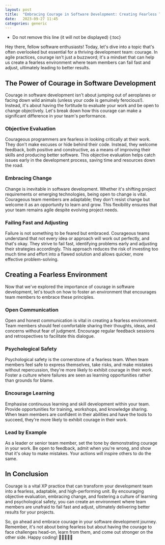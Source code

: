 ```yaml
---
layout: post
title:  "Embracing Courage in Software Development: Creating Fearless Teams"
date:   2023-09-27 11:45
categories: generic
---
```


* Do not remove this line (it will not be displayed)
{:toc}

Hey there, fellow software enthusiasts! Today, let's dive into a topic that's often overlooked but essential for a thriving development team: courage. In agile practices, courage isn't just a buzzword; it's a mindset that can help us create a fearless environment where team members can fail fast and adjust, ultimately leading to better results.

## The Power of Courage in Software Development

Courage in software development isn't about jumping out of aeroplanes or facing down wild animals (unless your code is genuinely ferocious!). Instead, it's about having the fortitude to evaluate your work and be open to change objectively. Let's break down how this courage can make a significant difference in your team's performance.

### Objective Evaluation

Courageous programmers are fearless in looking critically at their work. They don't make excuses or hide behind their code. Instead, they welcome feedback, both positive and constructive, as a means of improving their skills and producing better software. This objective evaluation helps catch issues early in the development process, saving time and resources down the road.

### Embracing Change

Change is inevitable in software development. Whether it's shifting project requirements or emerging technologies, being open to change is vital. Courageous team members are adaptable; they don't resist change but welcome it as an opportunity to learn and grow. This flexibility ensures that your team remains agile despite evolving project needs.

### Failing Fast and Adjusting

Failure is not something to be feared but embraced. Courageous teams understand that not every idea or approach will work out perfectly, and that's okay. They strive to fail fast, identifying problems early and adjusting their strategies accordingly. This approach reduces the risk of investing too much time and effort into a flawed solution and allows quicker, more effective problem-solving.

## Creating a Fearless Environment

Now that we've explored the importance of courage in software development, let's touch on how to foster an environment that encourages team members to embrace these principles.

### Open Communication

Open and honest communication is vital in creating a fearless environment. Team members should feel comfortable sharing their thoughts, ideas, and concerns without fear of judgment. Encourage regular feedback sessions and retrospectives to facilitate this dialogue.

### Psychological Safety

Psychological safety is the cornerstone of a fearless team. When team members feel safe to express themselves, take risks, and make mistakes without repercussion, they're more likely to exhibit courage in their work. Foster a culture where failures are seen as learning opportunities rather than grounds for blame.

### Encourage Learning

Emphasise continuous learning and skill development within your team. Provide opportunities for training, workshops, and knowledge sharing. When team members are confident in their abilities and have the tools to succeed, they're more likely to exhibit courage in their work.

### Lead by Example

As a leader or senior team member, set the tone by demonstrating courage in your work. Be open to feedback, admit when you're wrong, and show that it's okay to make mistakes. Your actions will inspire others to do the same.

## In Conclusion

Courage is a vital XP practice that can transform your development team into a fearless, adaptable, and high-performing unit. By encouraging objective evaluation, embracing change, and fostering a culture of learning and psychological safety, you can create an environment where team members are unafraid to fail fast and adjust, ultimately delivering better results for your projects.

So, go ahead and embrace courage in your software development journey. Remember, it's not about being fearless but about having the courage to face challenges head-on, learn from them, and come out stronger on the other side. Happy coding! 🚀👩‍💻👨‍💻